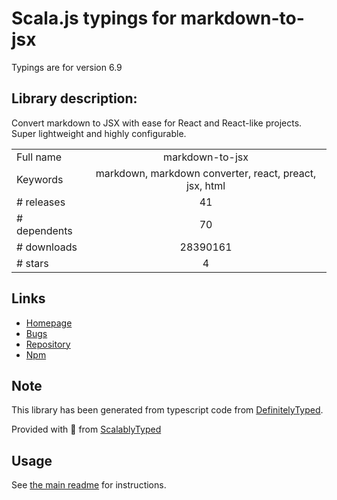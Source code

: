 
# Scala.js typings for markdown-to-jsx

Typings are for version 6.9

## Library description:
Convert markdown to JSX with ease for React and React-like projects. Super lightweight and highly configurable.

|                    |                 |
| ------------------ | :-------------: |
| Full name          | markdown-to-jsx |
| Keywords           | markdown, markdown converter, react, preact, jsx, html |
| # releases         | 41 |
| # dependents       | 70 |
| # downloads        | 28390161 |
| # stars            | 4 |

## Links
- [Homepage](https://probablyup.github.io/markdown-to-jsx)
- [Bugs](https://github.com/probablyup/markdown-to-jsx/issues)
- [Repository](https://github.com/probablyup/markdown-to-jsx)
- [Npm](https://www.npmjs.com/package/markdown-to-jsx)
    


## Note
This library has been generated from typescript code from [DefinitelyTyped](https://definitelytyped.org).

Provided with :purple_heart: from [ScalablyTyped](https://github.com/oyvindberg/ScalablyTyped)

## Usage
See [the main readme](../../readme.md) for instructions.


